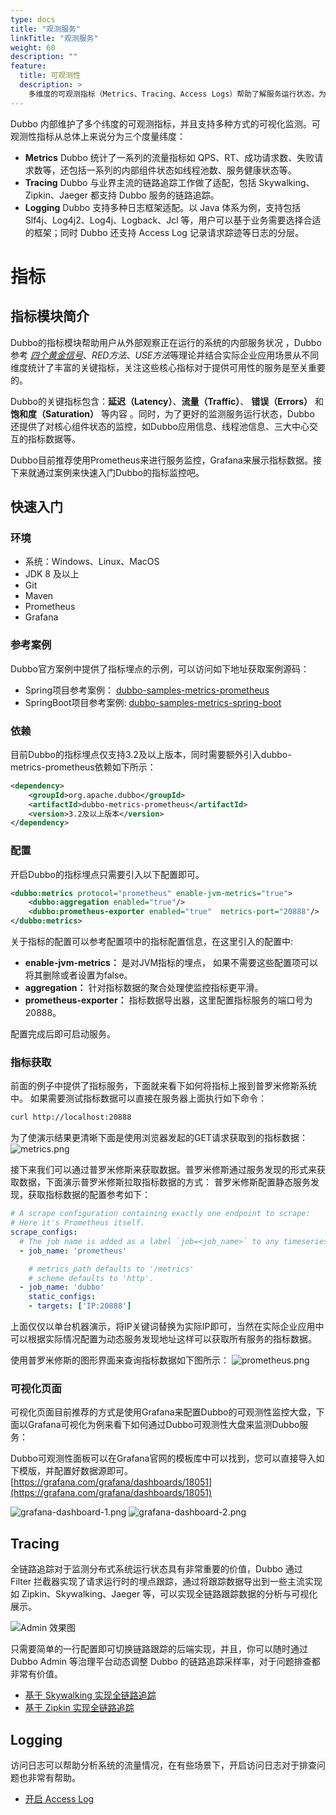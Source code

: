 ```yaml
---
type: docs
title: "观测服务"
linkTitle: "观测服务"
weight: 60
description: ""
feature:
  title: 可观测性
  description: >
    多维度的可观测指标（Metrics、Tracing、Access Logs）帮助了解服务运行状态，为持续定位、维护和优化服务提供依据，Admin 控制台帮助实现数据指标可视化展示
---
```


Dubbo 内部维护了多个纬度的可观测指标，并且支持多种方式的可视化监测。可观测性指标从总体上来说分为三个度量纬度：

* **Metrics** Dubbo 统计了一系列的流量指标如 QPS、RT、成功请求数、失败请求数等，还包括一系列的内部组件状态如线程池数、服务健康状态等。
* **Tracing** Dubbo 与业界主流的链路追踪工作做了适配，包括 Skywalking、Zipkin、Jaeger 都支持 Dubbo 服务的链路追踪。
* **Logging** Dubbo 支持多种日志框架适配。以 Java 体系为例，支持包括 Slf4j、Log4j2、Log4j、Logback、Jcl 等，用户可以基于业务需要选择合适的框架；同时 Dubbo 还支持 Access Log 记录请求踪迹等日志的分层。
# 指标
## 指标模块简介
Dubbo的指标模块帮助用户从外部观察正在运行的系统的内部服务状况 ，Dubbo参考 *[四个黄金信号](https://sre.google/sre-book/monitoring-distributed-systems/)*、*RED方法*、*USE方法*等理论并结合实际企业应用场景从不同维度统计了丰富的关键指标，关注这些核心指标对于提供可用性的服务是至关重要的。 

Dubbo的关键指标包含：**延迟（Latency）**、**流量（Traffic）**、 **错误（Errors）** 和 **饱和度（Saturation）** 等内容 。同时，为了更好的监测服务运行状态，Dubbo 还提供了对核心组件状态的监控，如Dubbo应用信息、线程池信息、三大中心交互的指标数据等。

Dubbo目前推荐使用Prometheus来进行服务监控，Grafana来展示指标数据。接下来就通过案例来快速入门Dubbo的指标监控吧。

## 快速入门
### 环境
- 系统：Windows、Linux、MacOS
- JDK 8 及以上
- Git
- Maven
- Prometheus
- Grafana

### 参考案例
Dubbo官方案例中提供了指标埋点的示例，可以访问如下地址获取案例源码：
- Spring项目参考案例：  [dubbo-samples-metrics-prometheus](https://github.com/apache/dubbo-samples/tree/master/4-governance/dubbo-samples-metrics-prometheus)
- SpringBoot项目参考案例: [dubbo-samples-metrics-spring-boot](https://github.com/apache/dubbo-samples/tree/master/4-governance/dubbo-samples-metrics-spring-boot)

### 依赖
目前Dubbo的指标埋点仅支持3.2及以上版本，同时需要额外引入dubbo-metrics-prometheus依赖如下所示：

```xml
<dependency>
    <groupId>org.apache.dubbo</groupId>
    <artifactId>dubbo-metrics-prometheus</artifactId>
    <version>3.2及以上版本</version>
</dependency>
```

### 配置
开启Dubbo的指标埋点只需要引入以下配置即可。
```xml
<dubbo:metrics protocol="prometheus" enable-jvm-metrics="true">
    <dubbo:aggregation enabled="true"/>
    <dubbo:prometheus-exporter enabled="true"  metrics-port="20888"/>
</dubbo:metrics>
```
关于指标的配置可以参考配置项中的指标配置信息，在这里引入的配置中:
- **enable-jvm-metrics：** 是对JVM指标的埋点， 如果不需要这些配置项可以将其删除或者设置为false。
- **aggregation：** 针对指标数据的聚合处理使监控指标更平滑。
- **prometheus-exporter：** 指标数据导出器，这里配置指标服务的端口号为20888。

配置完成后即可启动服务。

### 指标获取

前面的例子中提供了指标服务，下面就来看下如何将指标上报到普罗米修斯系统中。
如果需要测试指标数据可以直接在服务器上面执行如下命令：
```bash
curl http://localhost:20888
```
为了使演示结果更清晰下面是使用浏览器发起的GET请求获取到的指标数据：
![metrics.png](/imgs/v3/advantages/metrics.png)

接下来我们可以通过普罗米修斯来获取数据。普罗米修斯通过服务发现的形式来获取数据，下面演示普罗米修斯拉取指标数据的方式：
普罗米修斯配置静态服务发现，获取指标数据的配置参考如下：
```yaml
# A scrape configuration containing exactly one endpoint to scrape:
# Here it's Prometheus itself.
scrape_configs:
  # The job name is added as a label `job=<job_name>` to any timeseries scraped from this config.
  - job_name: 'prometheus'

    # metrics_path defaults to '/metrics'
    # scheme defaults to 'http'.
  - job_name: 'dubbo'
    static_configs:
    - targets: ['IP:20888']
```
上面仅仅以单台机器演示，将IP关键词替换为实际IP即可，当然在实际企业应用中可以根据实际情况配置为动态服务发现地址这样可以获取所有服务的指标数据。

使用普罗米修斯的图形界面来查询指标数据如下图所示：
![prometheus.png](/imgs/v3/advantages/prometheus.png)

### 可视化页面
可视化页面目前推荐的方式是使用Grafana来配置Dubbo的可观测性监控大盘，下面以Grafana可视化为例来看下如何通过Dubbo可观测性大盘来监测Dubbo服务：

Dubbo可观测性面板可以在Grafana官网的模板库中可以找到，您可以直接导入如下模版，并配置好数据源即可。
[https://grafana.com/grafana/dashboards/18051](https://grafana.com/grafana/dashboards/18051)

![grafana-dashboard-1.png](/imgs/v3/advantages/grafana-dashboard-1.png)
![grafana-dashboard-2.png](/imgs/v3/advantages/grafana-dashboard-2.png)


## Tracing
全链路追踪对于监测分布式系统运行状态具有非常重要的价值，Dubbo 通过 Filter 拦截器实现了请求运行时的埋点跟踪，通过将跟踪数据导出到一些主流实现如 Zipkin、Skywalking、Jaeger 等，可以实现全链路跟踪数据的分析与可视化展示。

![Admin 效果图](/imgs/v3/advantages/observability-tracing.png)

只需要简单的一行配置即可切换链路跟踪的后端实现，并且，你可以随时通过 Dubbo Admin 等治理平台动态调整 Dubbo 的链路追踪采样率，对于问题排查都非常有价值。

* [基于 Skywalking 实现全链路追踪]()
* [基于 Zipkin 实现全链路追踪]()

## Logging
访问日志可以帮助分析系统的流量情况，在有些场景下，开启访问日志对于排查问题也非常有帮助。

* [开启 Access Log]()
